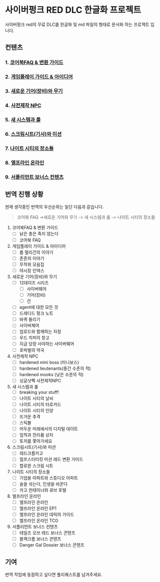 # 사이버펑크 RED DLC 한글화 프로젝트

사이버펑크 red의 무료 DLC를 한글화 및 md 파일의 형태로 문서화 하는 프로젝트 입니다.



## 컨텐츠

### 1. [코어북FAQ & 변환 가이드](./1.코어북FAQ%20&%20변환%20가이드/readme.md)
### 2. [게임플레이 가이드 & 아이디어](./2.게임플레이%20가이드%20&%20아이디어/readme.md)
### 3. [새로운 기어(장비)와 무기](./3.새로운%20장비와%20무기/readme.md)
### 4. [사전제작 NPC](./4.사전제작%20NPC/readme.md)
### 5. [새 시스템과 룰](./5.새%20시스템과%20룰/readme.md)
### 6. [스크림시트(기사)와 미션](./6.스크림%20시트와%20미션/readme.md)
### 7. [나이트 시티의 장소들](./7.나이트%20시티의%20장소/readme.md)
### 8. [엘프라인 온라인](./8.엘프라인%20온라인/readme.md)
### 9. [서플리먼트 보너스 컨텐츠](./9.서플리먼트%20보너스%20컨텐츠/readme.md)

## 번역 진행 상황

현재 생각중인 번역의 우선순위는 일단 다음과 같습니다.

> 코어북 FAQ ->새로운 기어와 무기 -> 새 시스템과 룰 -> 나이트 시티의 장소들



1. 코어북FAQ & 변환 가이드
   - [ ] 낡은 총은 죽지 않는다
   - [ ] 코어북 FAQ 
2. 게임플레이 가이드 & 아이디어
   - [ ] 롭 멀리건의 이야기
   - [ ] 존존의 이야기
   - [ ] 무작위 모음집
   - [ ] 야시장 인덱스
3. 새로운 기어(장비)와 무기
   - [ ] 12데이즈 시리즈
     - [ ] 사이버웨어
     - [ ] 기어(장비)
     - [ ] 건
   - [ ] agent에 대한 모든 것
   - [ ] 드레디드 펑크 노트
   - [ ] 바퀴 돌리기
   - [ ] 사이버체어
   - [ ] 업로드와 함께하는 자정
   - [ ] 우드 치퍼의 창고
   - [ ] 지금 당장 사야하는 사이버웨어
   - [ ] 호박벌의 약국
4. 사전제작 NPC
   - [ ] hardened mini boss (미니보스)
   - [ ] hardened lieutenants(중간 수준의 적)
   - [ ] hardened mooks (낮은 수준의 적)
   - [ ] 싱글샷팩 사전제작NPC
5. 새 시스템과 룰
   - [ ] breaking your stuff!
   - [ ] 나이트 시티의 날씨
   - [ ] 나이트 시티의 타로카드
   - [ ] 나이트 시티의 인양
   - [ ] 뜨거운 추격
   - [ ] 스틱볼
   - [ ] 어두운 미래에서의 디지털 데이트
   - [ ] 업적과 전리품 상자
   - [ ] 토끼를 쫓아가세요
6. 스크림시트(기사)와 미션
   - [ ] 레드크롬카고
   - [ ] 점프스타터킷 미션 레드 변환 가이드
   - [ ] 할로윈 스크림 시트
7. 나이트 시티의 장소들
   - [ ] 기업용 아파트와 스튜디오 아파트
   - [ ] 슬을 섞는다, 인생을 바꾼다
   - [ ] 카고 컨테이너와 큐브 호텔
8. 엘프라인 온라인
   - [ ] 엘프라인 온라인
   - [ ] 엘프라인 온라인 EP1
   - [ ] 엘프라인 온라인 데릭의 가이드
   - [ ] 엘프라인 온라인 TCG
9.  서플리먼트 보너스 컨텐츠
    - [ ] 테일즈 오브 레드 보너스 콘텐츠
    - [ ] 블랙크롬 보너스 콘탠츠
    - [ ] Danger Gal Dossier 보너스 콘텐츠

## 기여

번역 작업에 동참하고 싶다면 풀리퀘스트를 남겨주세요.
